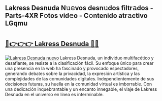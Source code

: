 ## Lakress Desnuda N𝚞𝚎vos desn𝚞dos filtr𝚊dos - Parts-4XR F𝚘tos vid𝚎o - C𝚘ntenido atr𝚊ctivo LGqmu

# <h2><a href="http://mb367z.tromn.icu/?c=Lakress+Desnuda">🔗👉👉👉 Lakress Desnuda 🔗🔗</a></h2>

[![Lakress Desnuda nuevo](https://i.imgur.com/pEAQMta.gif)](http://mb367z.tromn.icu/?c=Lakress+Desnuda)
Lakress Desnuda, un individuo multifacético y desafiante, se resiste a la clasificación fácil. Su enfoque único para crear una presencia en la web ha fascinado y provocado espectadores, generando debates sobre la privacidad, la expresión artística y las complejidades de las comunidades digitales. Independientemente de sus decisiones futuras, su huella en la comunidad virtual es imborrable. Con una dedicación inquebrantable y un encanto innegable, el viaje de Lakress Desnuda en el universo en línea es interminable.
